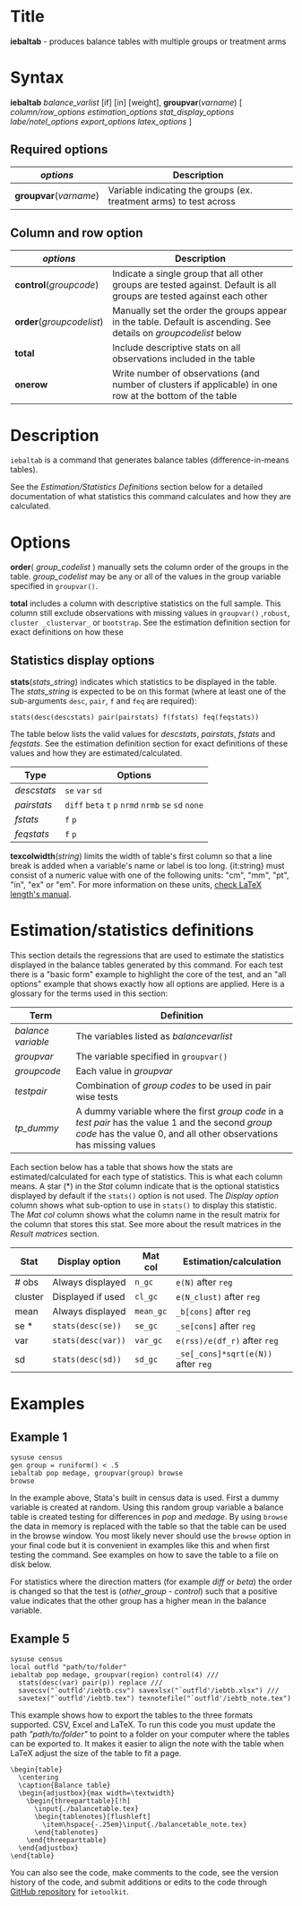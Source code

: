 # Title

__iebaltab__ - produces balance tables with multiple groups or treatment arms

# Syntax

__iebaltab__ _balance_varlist_ [if] [in] [weight], __**group**var__(_varname_) [ _column/row_options_ _estimation_options_ _stat_display_options_ _labe/notel_options_ _export_options_ _latex_options_ ]

## Required options

| _options_ | Description |
|-----------|-------------|
| __**group**var__(_varname_) | Variable indicating the groups (ex. treatment arms) to test across |

## Column and row option

| _options_ | Description |
|-----------|-------------|
| __**co**ntrol__(_groupcode_) | Indicate a single group that all other groups are tested against. Default is all groups are tested against each other |
| __**or**der__(_groupcodelist_) | Manually set the order the groups appear in the table. Default is ascending. See details on _groupcodelist_ below |
| __**tot**al__ | Include descriptive stats on all observations included in the table |
| __onerow__ | Write number of observations (and number of clusters if applicable) in one row at the bottom of the table |

# Description

`iebaltab` is a command that generates balance tables (difference-in-means tables).

See the _Estimation/Statistics Definitions_
section below for a detailed documentation of what statistics this command
calculates and how they are calculated.

# Options

__**or**der__( _group_codelist_ ) manually sets the column order of the groups in the table. _group_codelist_ may
be any or all of the values in the group variable specified in `groupvar()`.

__**tot**al__ includes a column with descriptive statistics on the full sample.
This column still exclude observations with missing values
in `groupvar()` ,`robust`, `cluster _clustervar_` or `bootstrap`.
See the estimation definition section for exact definitions on how these

## Statistics display options

__stats__(_stats_string_)
indicates which statistics to be displayed in the table.
The _stats_string_ is expected to be on this format (where at least one of the sub-arguments `desc`, `pair`, `f` and `feq` are required):

```
stats(desc(descstats) pair(pairstats) f(fstats) feq(feqstats))
```

The table below lists the valid values for
_descstats_, _pairstats_, _fstats_ and _feqstats_.
See the estimation definition section
for exact definitions of these values and how they are estimated/calculated.

| Type | Options
|-----------|-------------|
| _descstats_ | `se` `var` `sd` |
| _pairstats_ | `diff` `beta` `t` `p` `nrmd` `nrmb` `se` `sd` `none` |
| _fstats_ | `f` `p` |
| _feqstats_ | `f` `p` |

__texcolwidth__(_string_) limits the width of table's first column
so that a line break is added when a variable's name or label is too long.
{it:string} must consist of a numeric value with one of the following units:
"cm", "mm", "pt", "in", "ex" or "em".
For more information on these units,
[check LaTeX length's manual](https://en.wikibooks.org/wiki/LaTeX/Lengths).

# Estimation/statistics definitions

This section details the regressions that are used to estimate
the statistics displayed in the balance tables generated by this command.
For each test there is a "basic form" example to highlight the core of the test,
and an "all options" example that shows exactly how all options are applied.
Here is a glossary for the terms used in this section:

| Term | Definition |
|-----------|-------------|
| _balance variable_ | The variables listed as _balancevarlist_ |
| _groupvar_ | The variable specified in `groupvar()` |
| _groupcode_ | Each value in _groupvar_ |
| _testpair_ | Combination of _group codes_ to be used in pair wise tests |
| _tp_dummy_ | A dummy variable where the first _group code_ in a _test pair_ has the value 1 and the second _group code_ has the value 0, and all other observations has missing values |

Each section below has a table that shows how the stats are estimated/calculated for each type of statistics. This is what each column means.
A star (*) in the _Stat_ column indicate that is the optional statistics displayed by default if the `stats()` option is not used.
The _Display option_ column shows what sub-option to use in `stats()` to display this statistic.
The _Mat col_ column shows what the column name in the result matrix for the column that stores this stat. See more about the result matrices in the _Result matrices_ section.

| Stat | Display option | Mat col | Estimation/calculation |
| --- | --- | --- | --- |
| # obs | Always displayed | `n_gc` | `e(N)` after `reg` |
| cluster | Displayed if used | `cl_gc` | `e(N_clust)` after `reg` |
| mean | Always displayed | `mean_gc` | `_b[cons]` after `reg` |
| se * | `stats(desc(se))` | `se_gc` | `_se[cons]` after `reg` |
| var | `stats(desc(var))` | `var_gc` | `e(rss)/e(df_r)` after `reg` |
| sd | `stats(desc(sd))` | `sd_gc` | `_se[_cons]*sqrt(e(N))` after `reg` |

# Examples

## Example 1

```
sysuse census
gen group = runiform() < .5
iebaltab pop medage, groupvar(group) browse
browse
```

In the example above, Stata's built in census data is used.
First a dummy variable is created at random.
Using this random group variable a balance table is created testing for
differences in _pop_ and _medage_.
By using `browse` the data in memory is replaced with the table so that
the table can be used in the browse window.
You most likely never should use the `browse` option in your final code
but it is convenient in examples like this and when first testing the command.
See examples on how to save the table to a file on disk below.

For statistics where the direction matters (for example _diff_ or _beta_)
the order is changed so that the test is (_other_group_ - _control_)
such that a positive value indicates that the other group has a higher
mean in the balance variable.

## Example 5

```
sysuse census
local outfld "path/to/folder"
iebaltab pop medage, groupvar(region) control(4) ///
  stats(desc(var) pair(p)) replace ///
  savecsv("`outfld'/iebtb.csv") savexlsx("`outfld'/iebtb.xlsx") ///
  savetex("`outfld'/iebtb.tex") texnotefile("`outfld'/iebtb_note.tex")
```

This example shows how to export the tables to the three formats supported.
CSV, Excel and LaTeX.
To run this code you must update the path _"path/to/folder"_ to point
to a folder on your computer where the tables can be exported to.
It makes it easier to align the note with the table when LaTeX adjust the size
of the table to fit a page.

```
\begin{table}
  \centering
  \caption{Balance table}
  \begin{adjustbox}{max width=\textwidth}
    \begin{threeparttable}[!h]
	  \input{./balancetable.tex}
	  \begin{tablenotes}[flushleft]
	    \item\hspace{-.25em}\input{./balancetable_note.tex}
	  \end{tablenotes}
    \end{threeparttable}
  \end{adjustbox}
\end{table}
```

You can also see the code, make comments to the code, see the version
history of the code, and submit additions or edits to the code through [GitHub repository](https://github.com/worldbank/ietoolkit) for `ietoolkit`.
